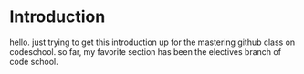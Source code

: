 # Introduction
hello.  just trying to get this introduction up for the mastering github class on codeschool.
so far, my favorite section has been the electives branch of code school.
